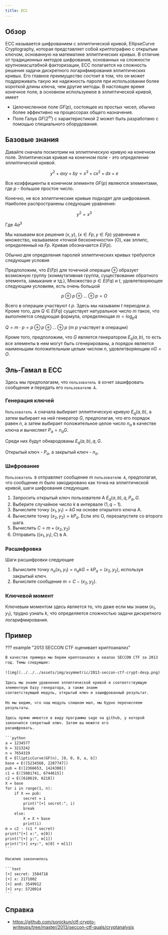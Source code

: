 ```yaml
---
title: ECC
---
```


## Обзор

ECC называется шифрованием с эллиптической кривой, EllipseCurve Cryptography, которая представляет собой криптографию с
открытым ключом, основанную на математике эллиптических кривых. В отличие от традиционных методов шифрования, основанных
на сложности крупномасштабной факторизации, ECC полагается на сложность решения задачи дискретного логарифмирования
эллиптических кривых. Его главное преимущество состоит в том, что он может поддерживать такую же надежность пароля при
использовании более короткой длины ключа, чем другие методы. В настоящее время конечное поле, в основном используемое в
эллиптической кривой, имеет

- Целочисленное поле $GF(p)$, состоящее из простых чисел, обычно более эффективно на процессорах общего назначения.
- Поле Галуа $GF(2^m)$ с характеристикой 2 может быть разработано с помощью специального оборудования.

## Базовые знания

Давайте сначала посмотрим на эллиптическую кривую на конечном поле. Эллиптическая кривая на конечном поле - это
определение эллиптической кривой.

$$y^2+axy+by=x^3+cx^2+dx+e$$

Все коэффициенты в конечном элементе $GF(p)$ являются элементами, где $p$ - большое простое число.

Конечно, не все эллиптические кривые подходят для шифрования. Наиболее распространены следующие уравнения:

$$y^2=x^3%2Bax%2Bb$$

Где $4a^3%2B27b ^ 2 \bmod p \neq 0$

Мы называем все решения $(x, y)$, $(x \in Fp, y \in Fp)$ уравнения и множество, называемое «точкой бесконечности» (O),
как эллипс, определенный на $Fp$. Кривая обозначается $E(Fp)$.

Обычно для определения паролей эллиптических кривых требуются следующие условия

Предположим, что $E(Fp)$ для точечной операции $\oplus$ образует возможную группу (коммутативная группа, существование
обратного элемента, замыкание и тд.), Множество $p \in E(Fq)$ и $t$, удовлетворяющее следующим условиям, есть очень
большой

$$p \oplus p \oplus \ldots \oplus p = O$$

Всего в операции участвуют $t$ $p$. Здесь мы называем $t$ периодом $p$. Кроме того, для $Q \in E(Fq)$ существует
натуральное число $m$ такое, что выполняется следующая формула, определяющая $m=log_pq$

$Q=m \cdot p = p \oplus p \oplus \ldots \oplus p$ ($m$ $p$ участвует в операции)

Кроме того, предположим, что $G$ является генератором $E_q (a,b)$, то есть все элементы в нем могут быть сгенерированы, 
а порядок является наименьшим положительным целым числом $n$, удовлетворяющим $nG=O$.

## Эль-Гамал в ECC

Здесь мы предполагаем, что `пользователь B` хочет зашифровать сообщение и передать его `пользователю A`.

### Генерация ключей

`Пользователь A` сначала выбирает эллиптическую кривую $E_q (a,b)$, а затем выбирает на ней генератор $G$, предполагая, 
что его порядок равен $n$, а затем выбирает положительное целое число $n_a$ в качестве ключа и вычисляет $P_a=n_aG$.

Среди них будут обнародованы $E_q(a,b), q,G$.

Открытый ключ - $P_a$, а закрытый ключ - $n_a$.

### Шифрование

`Пользователь B` отправляет сообщение $m$ `пользователю A`, предполагая, что сообщение $m$ было закодировано как точка 
на эллиптической кривой, шаги шифрования следующие.

1. Запросить открытый ключ пользователя A $E_q(a,b), q, P_a,G$.
2. Выберите случайное число $k$ в интервале $(1, q-1)$.
3. Вычислите точку $(x_1,y_1)=kG$ на основе открытого ключа A.
4. Вычислите точку $(x_2,y_2)=kP_a$. Если это O, перезапустите со второго шага.
5. Вычислить $C=m+(x_2,y_2)$
6. Отправить $((x_1,y_1),C)$ в A.

### Расшифровка

Шаги расшифровки следующие

1. Вычислите точку $n_a(x_1,y_1)=n_akG=kP_a=(x_2,y_2)$, используя закрытый ключ.
2. Вычислите сообщение $m=C-(x_2,y_2)$.

### Ключевой момент

Ключевым моментом здесь является то, что даже если мы знаем $(x_1,y_1)$, трудно узнать $k$, что определяется сложностью
задачи дискретного логарифмирования.

## Пример

??? example "2013 SECCON CTF оценивает криптоанализ"

    В качестве примера мы берем криптоанализ в квалах SECCON CTF за 2013 год. Темы следующие:
    
    ![img](../../../assets/img/asymmetric/2013-seccon-ctf-crypt-desp.png)
    
    Здесь мы знаем уравнение эллиптической кривой и соответствующую элементную базу генератора, а также знаем
    соответствующий модуль, открытый ключ и зашифрованный результат.
    
    Но мы видим, что наш модуль слишком мал, мы бурно перечисляем результаты.
    
    Здесь прямо имеется в виду программа sage на github, у которой закончился секретный ключ. Затем вы можете его
    расшифровать.

    ```python
    a = 1234577
    b = 3213242
    n = 7654319
    E = EllipticCurve(GF(n), [0, 0, 0, a, b])
    base = E([5234568, 2287747])
    pub = E([2366653, 1424308])
    c1 = E([5081741, 6744615])
    c2 = E([610619, 6218])
    X = base
    for i in range(1, n):
        if X == pub:
            secret = i
            print("[+] secret:", i)
            break
        else:
            X = X + base
            print(i)
    m = c2 - (c1 * secret)
    print("[+] x:", m[0])
    print("[+] y:", m[1])
    print("[+] x+y:", m[0] + m[1])
    ```
    
    Насилие закончилось
    
    ```text
    [+] secret: 1584718
    [+] x: 2171002
    [+] and: 3549912
    [+] x+y: 5720914
    ```

## Справка

- <https://github.com/sonickun/ctf-crypto-writeups/tree/master/2013/seccon-ctf-quals/cryptanalysis>